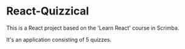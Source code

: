 # React-Quizzical
This is a React project based on the 'Learn React' course in Scrimba.

It's an application consisting of 5 quizzes.

